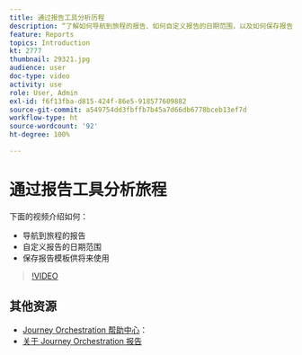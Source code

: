 ```yaml
---
title: 通过报告工具分析历程
description: “了解如何导航到旅程的报告、如何自定义报告的日期范围，以及如何保存报告模板以供将来使用。”
feature: Reports
topics: Introduction
kt: 2777
thumbnail: 29321.jpg
audience: user
doc-type: video
activity: use
role: User, Admin
exl-id: f6f13fba-d815-424f-86e5-918577609882
source-git-commit: a549754dd3fbffb7b45a7d66db6778bceb13ef7d
workflow-type: ht
source-wordcount: '92'
ht-degree: 100%

---
```


# 通过报告工具分析旅程

下面的视频介绍如何：

* 导航到旅程的报告
* 自定义报告的日期范围
* 保存报告模板供将来使用

>[!VIDEO](https://video.tv.adobe.com/v/29321?quality=12)

## 其他资源

* [Journey Orchestration 帮助中心](https://experienceleague.adobe.com/docs/journeys/using/journey-orchestration-home.html?lang=zh-Hans)：
* [关于 Journey Orchestration 报告](https://experienceleague.adobe.com/docs/journeys/using/journey-reports/about-journey-reports.html?lang=zh-Hans)
